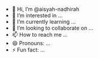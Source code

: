 - 👋 Hi, I’m @aisyah-nadhirah
- 👀 I’m interested in ...
- 🌱 I’m currently learning ...
- 💞️ I’m looking to collaborate on ...
- 📫 How to reach me ...
- 😄 Pronouns: ...
- ⚡ Fun fact: ...

<!---
aisyah-nadhirah/aisyah-nadhirah is a ✨ special ✨ repository because its `README.md` (this file) appears on your GitHub profile.
You can click the Preview link to take a look at your changes.
--->
